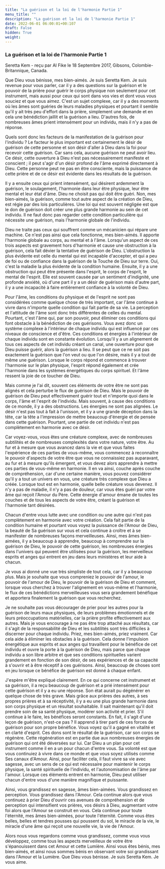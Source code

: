 ```yaml
---
title: "La guérison et la loi de l'harmonie Partie 1"
menu_title: ""
description: "La guérison et la loi de l'harmonie Partie 1"
date: 2022-06-01 06:00:01+00:107
draft: False
hidden: True
weight:
---
```

### La guérison et la loi de l'harmonie Partie 1

Seretta Kem - reçu par Al Fike le 18 Septembre 2017, Gibsons, Colombie-Britannique, Canada.

Que Dieu vous bénisse, mes bien-aimés. Je suis Seretta Kem. Je suis revenue pour vous parler, car il y a des questions sur la guérison et le pouvoir de la prière pour guérir le corps physique non seulement pour cet instrument, mais aussi pour ceux qui sont dans vos vies et dont vous vous souciez et que vous aimez. C'est un sujet complexe, car il y a des moments où les âmes sont guéries de leurs maladies physiques et pourtant il semble qu'il y ait très peu d'effort dans la prière, simplement une demande et en cela une bénédiction jaillit et la guérison a lieu. D'autres fois, de nombreuses âmes prient intensément pour un individu, mais il n'y a pas de réponse.

Quels sont donc les facteurs de la manifestation de la guérison pour l'individu ? Le facteur le plus important est certainement le désir de guérison de cette personne et son désir d'aller à Dieu dans la foi pour recevoir cette guérison. Car sans cela, aucune guérison ne peut avoir lieu. Ce désir, cette ouverture à Dieu n'est pas nécessairement manifeste et conscient ; il peut s'agir d'un désir profond de l'âme exprimé directement à Dieu. Cette personne peut ne pas en être consciente, mais la puissance de cette prière et de ce désir est évidente dans les résultats de la guérison.

Il y a ensuite ceux qui prient intensément, qui désirent ardemment la guérison, le soulagement, l'harmonie dans leur être physique, leur être mental et leur état d'âme. Dieu ne choisit pas qui doit être guéri. Non, mes bien-aimés, la guérison, comme tout autre aspect de la création de Dieu, est régie par des lois particulières. Une loi qui est souvent négligée est que le don de guérison doit créer une plus grande harmonie au sein de cet individu. Il ne faut donc pas regarder cette condition particulière qui nécessite une guérison, mais l'harmonie globale de l'individu.

Dieu ne traite pas ceux qui souffrent comme un mécanicien qui répare une machine. Ce n'est pas ainsi que cela fonctionne, mes bien-aimés. Il apporte l'harmonie globale au corps, au mental et à l'âme. Lorsqu'un aspect de ces trois aspects est gravement hors d'harmonie et cause une obstruction à la guérison, cela fait dévier la tentative de guérison de Dieu. L'obstruction la plus évidente est celle du mental qui est incapable d'accepter, et qui a peu de foi ou de confiance dans la guérison de la Touche de Dieu sur terre. Oui, c'est la maladie la plus évidente de la condition humaine. Ensuite, il y a une obstruction qui peut être présente dans l'esprit, le corps de l'esprit, le mental de l'esprit. Elle est souvent causée par un sentiment d'indignité, une profonde anxiété, où d'une part il y a un désir de guérison mais d'autre part, il y a une incapacité à faire entièrement confiance à la volonté de Dieu.

Pour l'âme, les conditions du physique et de l'esprit ne sont pas considérées comme quelque chose de très important, car l'âme continue à vivre dans n'importe quelle condition qui fait partie de sa vie. La perception et l'attitude de l'âme sont donc très différentes de celles du mental. Pourtant, c'est l'âme qui, par son pouvoir, peut éliminer ces conditions qui font obstacle à la bénédiction de ces guérisons. Vous avez donc un système complexe à l'intérieur de chaque individu qui est influencé par ces niveaux de conscience et d'être. Ces conditions et énergies à l'intérieur de chaque individu sont en constante évolution. Lorsqu'il y a un alignement de tous ces aspects de cet individu créant un canal, une ouverture pour que Dieu puisse guérir, alors la guérison a lieu. Il se peut que ce ne soit pas exactement la guérison que l'on veut ou que l'on désire, mais il y a tout de même une guérison. Lorsque le corps répond et commence à trouver l'harmonie sur le plan physique, l'esprit répond également et crée l'harmonie dans les systèmes énergétiques du corps spirituel. Et l'âme ressent la joie de ce toucher de Dieu.

Mais comme je l'ai dit, souvent ces éléments de votre être ne sont pas alignés et cela perturbe le flux de guérison de Dieu. Mais le pouvoir de guérison de Dieu peut effectivement guérir tout et n'importe quoi dans le corps, l'âme et l'esprit de l'individu. Mais souvent, à cause des conditions de ce monde, il y a des obstructions. Les énergies ne sont pas alignées. Le désir n'est pas tout à fait à l'unisson, et il y a une grande déception dans la tête, car la tête a l'impression de mettre beaucoup d'énergie et de pensée dans cette guérison. Pourtant, une partie de cet individu n'est pas complètement en harmonie avec ce désir.

Car voyez-vous, vous êtes une créature complexe, avec de nombreuses subtilités et de nombreuses complexités dans votre nature, votre être. Au fur et à mesure que vous avancez dans la vie et que vous faites l'expérience de ces parties de vous-même, vous commencez à reconnaître le pouvoir d'aspects de votre être que vous ne connaissiez pas auparavant, au fur et à mesure qu'ils émergent, et vous devez alors apprendre à mettre ces parties de vous-même en harmonie. Il en va ainsi, couche après couche de compréhension, car d'une certaine manière, vous pouvez considérer qu'il y a tout un univers en vous, une créature très complexe que Dieu a créée. Lorsque tout est en harmonie, quelle belle créature vous devenez. Il n'y a pas de maladie, il n'y a pas de douleur, car vous êtes guéri par votre âme qui reçoit l'Amour du Père. Cette énergie d'amour émane de toutes les couches et de tous les aspects de votre être, créant la guérison et l'harmonie tant désirées.

Chacun d'entre vous lutte avec une condition ou une autre qui n'est pas complètement en harmonie avec votre création. Cela fait partie de la condition humaine et pourtant vous voyez la puissance de l'Amour de Dieu, la beauté de Sa guérison sur vous et cela continue à croître et à se manifester de nombreuses façons merveilleuses. Ainsi, mes âmes bien-aimées, il y a beaucoup à apprendre, beaucoup à comprendre sur la guérison de Dieu, le pouvoir de cette guérison, les nombreuses énergies dans l'univers qui peuvent être utilisées pour la guérison, les merveilleux esprits et anges qui entrent en jeu dans leurs ministères et leur aide à chacun.

Je vous ai donné une vue très simpliste de tout cela, car il y a beaucoup plus. Mais je souhaite que vous compreniez le pouvoir de l'amour, le pouvoir de l'amour de Dieu, le pouvoir de la guérison de Dieu et comment, lorsque vous cherchez à trouver l'alignement en vous-même et l'harmonie, le flux de ces bénédictions merveilleuses vous sera grandement bénéfique et apportera finalement la guérison que vous recherchez.

Je ne souhaite pas vous décourager de prier pour les autres pour la guérison de leurs maux physiques, de leurs problèmes émotionnels et de leurs préoccupations matérielles, car la prière profite effectivement aux autres. Mais je vous encourage à ne pas être trop attaché aux résultats, car il s'agit de la responsabilité de Dieu et les subtilités sont très difficiles à discerner pour chaque individu. Priez, mes bien-aimés, priez vraiment. Car cela aide à éliminer les obstacles à la guérison. Cela donne l'impulsion énergétique aux esprits et aux anges qui travaillent pour le bénéfice de cet individu et ouvre la porte à la guérison de Dieu, mais parce que chaque individu a son libre arbitre et que ses conditions spirituelles varient grandement en fonction de son désir, de ses expériences et de sa capacité à s'ouvrir et à être réceptif à ces guérisons. Ainsi, beaucoup de choses sont en jeu lorsque ce bénéfice de guérison est donné à chaque enfant.

J'espère m'être expliqué clairement. En ce qui concerne cet instrument et sa guérison, il a reçu beaucoup de guérison et a prié intensément pour cette guérison et il y a eu une réponse. Son état aurait pu dégénérer en quelque chose de très grave. Mais grâce aux prières des autres, à ses propres prières et à sa réceptivité, il y a eu une plus grande harmonie dans son corps physique et un résultat souhaitable. Il sait maintenant qu'il doit prendre soin de sa santé physique, modérer son activité et prier. S'il continue à le faire, les bénéfices seront constants. En fait, il s'agit d'une leçon de guérison, n'est-ce pas ? Il apprend à tirer parti de ces forces de guérison pour son propre bénéfice. Vous voyez qu'il a gagné en vitalité et en clarté d'esprit. Ces dons sont le résultat de la guérison, car son corps se régénère. Cette régénération est en partie due aux nombreuses énergies de guérison qui ont été déversées sur lui. Car Dieu a un plan pour cet instrument comme il en a un pour chacun d'entre vous. Sa volonté est que vous continuiez à vivre dans ce monde et que vous soyez utilisés comme Ses canaux d'Amour. Ainsi, pour faciliter cela, il faut vivre sa vie avec sagesse, avec un sens de ce qui est nécessaire pour maintenir le corps physique, la santé spirituelle de l'individu, et l'autonomisation de l'âme par l'amour. Lorsque ces éléments entrent en harmonie, Dieu peut utiliser chacun d'entre vous d'une manière magnifique et puissante.

Ainsi, vous grandissez en sagesse, âmes bien-aimées. Vous grandissez en perception. Vous grandissez dans l'Amour. Cela continue alors que vous continuez à prier Dieu d'ouvrir ces avenues de compréhension et de perception qui intensifient vos prières, vos désirs à Dieu, augmentant votre foi alors que l'Amour se construit en vous. Cela continue pour toute l'éternité, mes âmes bien-aimées, pour toute l'éternité. Comme vous êtes belles, belles et tendres pousses qui poussent du sol, le miracle de la vie, le miracle d'une âme qui reçoit une nouvelle vie, la vie de l'Amour.

Alors nous vous regardons comme vous grandissez, comme vous vous développez, comme tous les aspects merveilleux de votre être s'épanouissent dans cet Amour et cette Lumière. Ainsi vous êtes bénis, mes bien-aimés, et ainsi nous sommes bénis en observant votre soi grandissant dans l'Amour et la Lumière. Que Dieu vous bénisse. Je suis Seretta Kem. Je vous aime.
